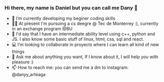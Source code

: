### Hi there, my name is Daniel but you can call me Dany 👋

- 🌱 I’m currently developing my beginer coding skills
- 👨‍🎓 At present I'm pursuing a cs deegre @ Tec de Monterrey :), currently in an exchange program @BU
- 🔨 I'd say that I have an intermediate ability level using c++, python and JS. I also know some basic stuff of linux, html, css, sql and react. 
- 💻 I’m looking to collaborate in proyects where I can learn all kind of new things
- 💬 Ask me about anything you want, If I know about it, I will help you with pleasure :)
- 📫 How to reach me: you can send me a dm to instagram: @danyy_arteaga

